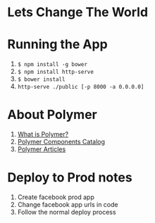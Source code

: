 # Lets Change The World

# Running the App

1. `$ npm install -g bower`
2. `$ npm install http-serve`
3. `$ bower install`
4. `http-serve ./public [-p 8000 -a 0.0.0.0]`

# About Polymer

1. [What is Polymer?](https://www.polymer-project.org/1.0/docs/start/what-is-polymer.html)
2. [Polymer Components Catalog](https://elements.polymer-project.org)
3. [Polymer Articles](https://www.polymer-project.org/1.0/articles)

# Deploy to Prod notes

1. Create facebook prod app
2. Change facebook app urls in code
3. Follow the normal deploy process